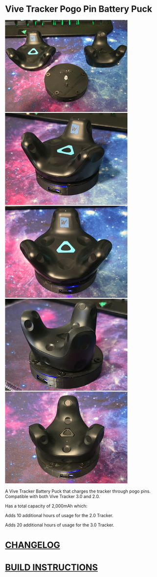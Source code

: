 # Vive Tracker Pogo Pin Battery Puck

<img src="images\alltrackers.jpg" width="400" height=auto>

<img src="images\tracker2_side.jpg" width="400" height=auto>
<img src="images\tracker2_front.jpg" width="400" height=auto>
<img src="images\tracker3_side.jpg" width="400" height=auto>
<img src="images\tracker3_front.jpg" width="400" height=auto>

A Vive Tracker Battery Puck that charges the tracker through pogo pins. Compatible with both Vive Tracker 3.0 and 2.0.

Has a total capacity of 2,000mAh which:

Adds 10 additional hours of usage for the 2.0 Tracker.

Adds 20 additional hours of usage for the 3.0 Tracker.



# [CHANGELOG](CHANGELOG.md) 

# [BUILD INSTRUCTIONS](INSTRUCTIONS.md)